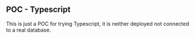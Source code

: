 ## POC - Typescript

This is just a POC for trying Typescript, it is neither deployed not connected to a real database.